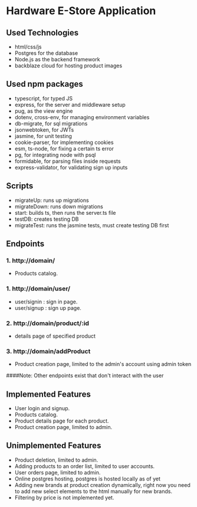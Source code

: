 # Hardware E-Store Application

## Used Technologies
- html/css/js
- Postgres for the database
- Node.js as the backend framework
- backblaze cloud for hosting product images

## Used npm packages
- typescript,        for typed JS
- express,           for the server and middleware setup
- pug,               as the view engine
- dotenv, cross-env, for managing environment variables
- db-migrate,        for sql migrations
- jsonwebtoken,      for JWTs
- jasmine,           for unit testing
- cookie-parser,     for implementing cookies
- esm, ts-node,      for fixing a certain ts error
- pg,                for integrating node with psql
- formidable,        for parsing files inside requests
- express-validator, for validating sign up inputs

## Scripts

- migrateUp:  runs up migrations
- migrateDown:  runs down migrations
- start:  builds ts, then runs the server.ts file
- testDB: creates testing DB
- migrateTest: runs the jasmine tests, must create testing DB first

## Endpoints

### 1. http://domain/ 

- Products catalog.

### 1. http://domain/user/

- user/signin : sign in page.
- user/signup : sign up page.

### 2. http://domain/product/:id

- details page of specified product

### 3. http://domain/addProduct

- Product creation page, limited to the admin's account using admin token

####Note: Other endpoints exist that don't interact with the user

## Implemented Features

- User login and signup.
- Products catalog.
- Product details page for each product.
- Product creation page, limited to admin.

## Unimplemented Features

- Product deletion, limited to admin.
- Adding products to an order list, limited to user accounts.
- User orders page, limited to admin.
- Online postgres hosting, postgres is hosted locally as of yet
- Adding new brands at product creation dynamically, right now you need to add new select elements to the html manually for new brands.
- Filtering by price is not implemented yet. 
